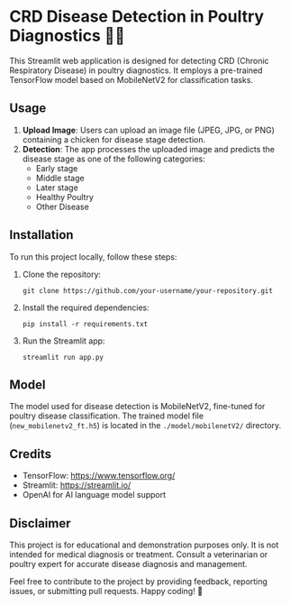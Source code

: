# CRD Disease Detection in Poultry Diagnostics 🐣🐓

This Streamlit web application is designed for detecting CRD (Chronic Respiratory Disease) in poultry diagnostics. It employs a pre-trained TensorFlow model based on MobileNetV2 for classification tasks.

## Usage
1. **Upload Image**: Users can upload an image file (JPEG, JPG, or PNG) containing a chicken for disease stage detection.
2. **Detection**: The app processes the uploaded image and predicts the disease stage as one of the following categories:
   - Early stage
   - Middle stage
   - Later stage
   - Healthy Poultry
   - Other Disease

## Installation
To run this project locally, follow these steps:
1. Clone the repository:
   ```
   git clone https://github.com/your-username/your-repository.git
   ```
2. Install the required dependencies:
   ```
   pip install -r requirements.txt
   ```
3. Run the Streamlit app:
   ```
   streamlit run app.py
   ```

## Model
The model used for disease detection is MobileNetV2, fine-tuned for poultry disease classification. The trained model file (`new_mobilenetv2_ft.h5`) is located in the `./model/mobilenetV2/` directory.

## Credits
- TensorFlow: https://www.tensorflow.org/
- Streamlit: https://streamlit.io/
- OpenAI for AI language model support

## Disclaimer
This project is for educational and demonstration purposes only. It is not intended for medical diagnosis or treatment. Consult a veterinarian or poultry expert for accurate disease diagnosis and management.

Feel free to contribute to the project by providing feedback, reporting issues, or submitting pull requests. Happy coding! 🚀
